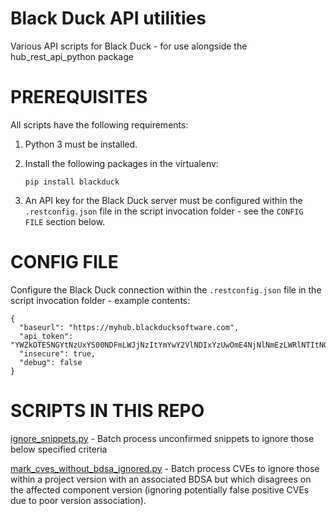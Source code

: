 # Black Duck API utilities

Various API scripts for Black Duck - for use alongside the hub_rest_api_python package

# PREREQUISITES

All scripts have the following requirements:

1. Python 3 must be installed.

1. Install the following packages in the virtualenv:

       pip install blackduck

1. An API key for the Black Duck server must be configured within the `.restconfig.json` file in the script invocation folder - see the `CONFIG FILE` section below.

# CONFIG FILE

Configure the Black Duck connection within the `.restconfig.json` file in the script invocation folder - example contents:

    {
      "baseurl": "https://myhub.blackducksoftware.com",
      "api_token": "YWZkOTE5NGYtNzUxYS00NDFmLWJjNzItYmYwY2VlNDIxYzUwOmE4NjNlNmEzLWRlNTItNGFiMC04YTYwLWRBBWQ2MDFXXjA0Mg==",
      "insecure": true,
      "debug": false
    }

# SCRIPTS IN THIS REPO

[ignore_snippets.py](https://github.com/matthewb66/bd_API_utilities/tree/main/ignore_snippets) - Batch process unconfirmed snippets to ignore those below specified criteria

[mark_cves_without_bdsa_ignored.py](https://github.com/matthewb66/bd_API_utilities/tree/main/mark_cves_without_bdsa_ignored) - Batch process CVEs to ignore those within a project version with an associated BDSA but which disagrees on the affected component version (ignoring potentially false positive CVEs due to poor version association).
